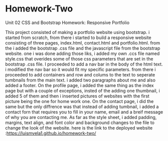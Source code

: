 # Homework-Two
Unit 02 CSS and Bootstrap Homework: Responsive Portfolio

This project consisted of making a portfolio website using bootstrap. i started from scratch, from there i started to build a responsive website consisting of three pages, index.html, contact.html and portfolio.html. from the i added the bootstrap .css file and the javascript file from the bootstrap website. one i was done adding those liks, i added my own .ccs file named style.css that overides some of those css parameters that are set in the bootstrap .css file. I proceeded to add a nav bar in the body of the html text. i modified the nav bar so it would fit my specific parameters. from there i proceeded to add containers and row and colums to the text to seperate tumbnails from the main text. i added two paragraphs about me and also added a footer. 
On the profile page, i added the same thing as the index page but with a couple of exceptions, insted of the adding one thumbnail, i added 5 of them and then i inserted pictures of websites with the first picture being the one for home work one. 
On the contact page, i did the same but the only diffrence was that instead of adding tumbnail, i added a contact forn that requires you to fill in your name, email and a breif message of why you are contacting me. As far as the style sheet, i added padding, margins, text align, and font color and background changes to the file to change the look of the website.
here is the link to the deployed website :https://luismvela1.github.io/homework-two/                        
